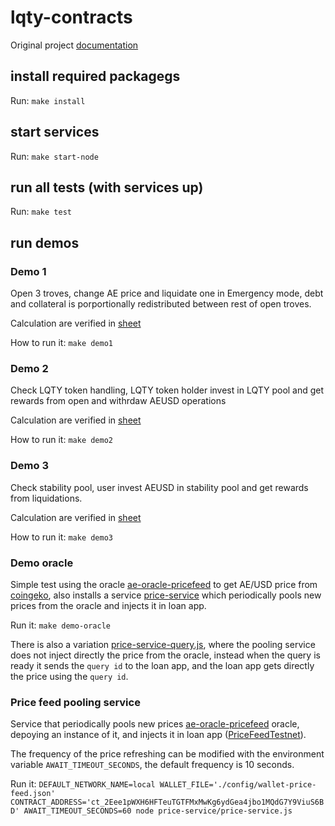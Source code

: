 # lqty-contracts

Original project [documentation](https://github.com/liquity/dev#readme)

## install required packagegs

Run: `make install`

## start services

Run: `make start-node`

## run all tests (with services up)

Run: `make test`

## run demos

### Demo 1

Open 3 troves, change AE price and liquidate one in Emergency mode, debt and collateral is porportionally redistributed between rest of open troves.

Calculation are verified in [sheet](https://github.com/aeternity/lqty-contracts/blob/main/docs/demos/demo1.xlsx)

How to run it: `make demo1`

### Demo 2

Check LQTY token handling, LQTY token holder invest in LQTY pool and get rewards from open and withrdaw AEUSD operations

Calculation are verified in [sheet](https://github.com/aeternity/lqty-contracts/blob/main/docs/demos/demo2.xlsx)

How to run it: `make demo2`

### Demo 3

Check stability pool, user invest AEUSD in stability pool and get rewards from liquidations.


Calculation are verified in [sheet](https://github.com/aeternity/lqty-contracts/blob/main/docs/demos/demo3.xlsx)


How to run it: `make demo3`

### Demo oracle

Simple test using the oracle [ae-oracle-pricefeed](git://github.com/aeternity/ae-oracle-pricefeed) to get AE/USD price from [coingeko](https://www.coingecko.com/), also installs a service [price-service](./price-service/price-service.js) which periodically pools new prices from the oracle and injects it in loan app. 

Run it: `make demo-oracle`

There is also a variation [price-service-query.js](./price-service/price-service.js), where the pooling service does not inject directly the price from the oracle, instead when the query is ready it sends the `query id` to the loan app, and the loan app gets directly the price using the `query id`.


### Price feed pooling service

Service that periodically pools new prices [ae-oracle-pricefeed](git://github.com/aeternity/ae-oracle-pricefeed) oracle, depoying an instance of it, and injects it in loan app ([PriceFeedTestnet](./test/contracts/PriceFeedTestnet.aes)). 

The frequency of the price refreshing can be modified with the environment variable `AWAIT_TIMEOUT_SECONDS`, the default frequency is 10 seconds.


Run it: `DEFAULT_NETWORK_NAME=local WALLET_FILE='./config/wallet-price-feed.json' CONTRACT_ADDRESS='ct_2Eee1pWXH6HFTeuTGTFMxMwKg6ydGea4jbo1MQdG7Y9ViuS6BD' AWAIT_TIMEOUT_SECONDS=60 node price-service/price-service.js`


